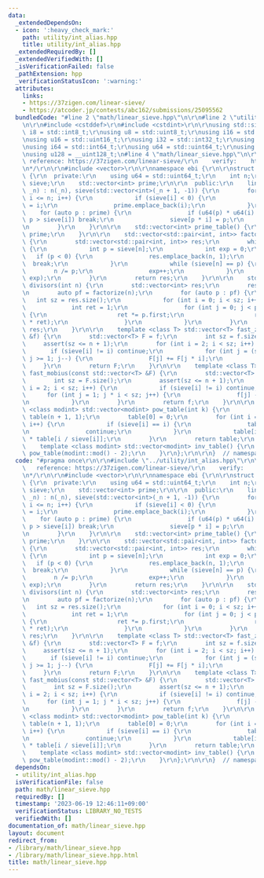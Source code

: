 ```yaml
---
data:
  _extendedDependsOn:
  - icon: ':heavy_check_mark:'
    path: utility/int_alias.hpp
    title: utility/int_alias.hpp
  _extendedRequiredBy: []
  _extendedVerifiedWith: []
  _isVerificationFailed: false
  _pathExtension: hpp
  _verificationStatusIcon: ':warning:'
  attributes:
    links:
    - https://37zigen.com/linear-sieve/
    - https://atcoder.jp/contests/abc162/submissions/25095562
  bundledCode: "#line 2 \"math/linear_sieve.hpp\"\n\r\n#line 2 \"utility/int_alias.hpp\"\
    \n\r\n#include <cstddef>\r\n#include <cstdint>\r\n\r\nusing std::size_t;\r\nusing\
    \ i8 = std::int8_t;\r\nusing u8 = std::uint8_t;\r\nusing i16 = std::int16_t;\r\
    \nusing u16 = std::uint16_t;\r\nusing i32 = std::int32_t;\r\nusing u32 = std::uint32_t;\r\
    \nusing i64 = std::int64_t;\r\nusing u64 = std::uint64_t;\r\nusing i128 = __int128_t;\r\
    \nusing u128 = __uint128_t;\n#line 4 \"math/linear_sieve.hpp\"\n\r\n/*\r\n   \
    \ reference: https://37zigen.com/linear-sieve/\r\n    verify:    https://atcoder.jp/contests/abc162/submissions/25095562\r\
    \n*/\r\n\r\n#include <vector>\r\n\r\nnamespace ebi {\r\n\r\nstruct linear_sieve\
    \ {\r\n  private:\r\n    using u64 = std::uint64_t;\r\n    int n;\r\n    std::vector<int>\
    \ sieve;\r\n    std::vector<int> prime;\r\n\r\n  public:\r\n    linear_sieve(int\
    \ _n) : n(_n), sieve(std::vector<int>(_n + 1, -1)) {\r\n        for (int i = 2;\
    \ i <= n; i++) {\r\n            if (sieve[i] < 0) {\r\n                sieve[i]\
    \ = i;\r\n                prime.emplace_back(i);\r\n            }\r\n        \
    \    for (auto p : prime) {\r\n                if (u64(p) * u64(i) > u64(n) ||\
    \ p > sieve[i]) break;\r\n                sieve[p * i] = p;\r\n            }\r\
    \n        }\r\n    }\r\n\r\n    std::vector<int> prime_table() {\r\n        return\
    \ prime;\r\n    }\r\n\r\n    std::vector<std::pair<int, int>> factorize(int n)\
    \ {\r\n        std::vector<std::pair<int, int>> res;\r\n        while (n > 1)\
    \ {\r\n            int p = sieve[n];\r\n            int exp = 0;\r\n         \
    \   if (p < 0) {\r\n                res.emplace_back(n, 1);\r\n              \
    \  break;\r\n            }\r\n            while (sieve[n] == p) {\r\n        \
    \        n /= p;\r\n                exp++;\r\n            }\r\n            res.emplace_back(p,\
    \ exp);\r\n        }\r\n        return res;\r\n    }\r\n\r\n    std::vector<int>\
    \ divisors(int n) {\r\n        std::vector<int> res;\r\n        res.emplace_back(1);\r\
    \n        auto pf = factorize(n);\r\n        for (auto p : pf) {\r\n         \
    \   int sz = res.size();\r\n            for (int i = 0; i < sz; i++) {\r\n   \
    \             int ret = 1;\r\n                for (int j = 0; j < p.second; j++)\
    \ {\r\n                    ret *= p.first;\r\n                    res.emplace_back(res[i]\
    \ * ret);\r\n                }\r\n            }\r\n        }\r\n        return\
    \ res;\r\n    }\r\n\r\n    template <class T> std::vector<T> fast_zeta(const std::vector<T>\
    \ &f) {\r\n        std::vector<T> F = f;\r\n        int sz = f.size();\r\n   \
    \     assert(sz <= n + 1);\r\n        for (int i = 2; i < sz; i++) {\r\n     \
    \       if (sieve[i] != i) continue;\r\n            for (int j = (sz - 1) / i;\
    \ j >= 1; j--) {\r\n                F[j] += F[j * i];\r\n            }\r\n   \
    \     }\r\n        return F;\r\n    }\r\n\r\n    template <class T> std::vector<T>\
    \ fast_mobius(const std::vector<T> &F) {\r\n        std::vector<T> f = F;\r\n\
    \        int sz = F.size();\r\n        assert(sz <= n + 1);\r\n        for (int\
    \ i = 2; i < sz; i++) {\r\n            if (sieve[i] != i) continue;\r\n      \
    \      for (int j = 1; j * i < sz; j++) {\r\n                f[j] -= f[j * i];\r\
    \n            }\r\n        }\r\n        return f;\r\n    }\r\n\r\n    template\
    \ <class modint> std::vector<modint> pow_table(int k) {\r\n        std::vector<modint>\
    \ table(n + 1, 1);\r\n        table[0] = 0;\r\n        for (int i = 2; i <= n;\
    \ i++) {\r\n            if (sieve[i] == i) {\r\n                table[i] = modint(i).pow(k);\r\
    \n                continue;\r\n            }\r\n            table[i] = table[sieve[i]]\
    \ * table[i / sieve[i]];\r\n        }\r\n        return table;\r\n    }\r\n\r\n\
    \    template <class modint> std::vector<modint> inv_table() {\r\n        return\
    \ pow_table(modint::mod() - 2);\r\n    }\r\n};\r\n\r\n}  // namespace ebi\r\n"
  code: "#pragma once\r\n\r\n#include \"../utility/int_alias.hpp\"\r\n\r\n/*\r\n \
    \   reference: https://37zigen.com/linear-sieve/\r\n    verify:    https://atcoder.jp/contests/abc162/submissions/25095562\r\
    \n*/\r\n\r\n#include <vector>\r\n\r\nnamespace ebi {\r\n\r\nstruct linear_sieve\
    \ {\r\n  private:\r\n    using u64 = std::uint64_t;\r\n    int n;\r\n    std::vector<int>\
    \ sieve;\r\n    std::vector<int> prime;\r\n\r\n  public:\r\n    linear_sieve(int\
    \ _n) : n(_n), sieve(std::vector<int>(_n + 1, -1)) {\r\n        for (int i = 2;\
    \ i <= n; i++) {\r\n            if (sieve[i] < 0) {\r\n                sieve[i]\
    \ = i;\r\n                prime.emplace_back(i);\r\n            }\r\n        \
    \    for (auto p : prime) {\r\n                if (u64(p) * u64(i) > u64(n) ||\
    \ p > sieve[i]) break;\r\n                sieve[p * i] = p;\r\n            }\r\
    \n        }\r\n    }\r\n\r\n    std::vector<int> prime_table() {\r\n        return\
    \ prime;\r\n    }\r\n\r\n    std::vector<std::pair<int, int>> factorize(int n)\
    \ {\r\n        std::vector<std::pair<int, int>> res;\r\n        while (n > 1)\
    \ {\r\n            int p = sieve[n];\r\n            int exp = 0;\r\n         \
    \   if (p < 0) {\r\n                res.emplace_back(n, 1);\r\n              \
    \  break;\r\n            }\r\n            while (sieve[n] == p) {\r\n        \
    \        n /= p;\r\n                exp++;\r\n            }\r\n            res.emplace_back(p,\
    \ exp);\r\n        }\r\n        return res;\r\n    }\r\n\r\n    std::vector<int>\
    \ divisors(int n) {\r\n        std::vector<int> res;\r\n        res.emplace_back(1);\r\
    \n        auto pf = factorize(n);\r\n        for (auto p : pf) {\r\n         \
    \   int sz = res.size();\r\n            for (int i = 0; i < sz; i++) {\r\n   \
    \             int ret = 1;\r\n                for (int j = 0; j < p.second; j++)\
    \ {\r\n                    ret *= p.first;\r\n                    res.emplace_back(res[i]\
    \ * ret);\r\n                }\r\n            }\r\n        }\r\n        return\
    \ res;\r\n    }\r\n\r\n    template <class T> std::vector<T> fast_zeta(const std::vector<T>\
    \ &f) {\r\n        std::vector<T> F = f;\r\n        int sz = f.size();\r\n   \
    \     assert(sz <= n + 1);\r\n        for (int i = 2; i < sz; i++) {\r\n     \
    \       if (sieve[i] != i) continue;\r\n            for (int j = (sz - 1) / i;\
    \ j >= 1; j--) {\r\n                F[j] += F[j * i];\r\n            }\r\n   \
    \     }\r\n        return F;\r\n    }\r\n\r\n    template <class T> std::vector<T>\
    \ fast_mobius(const std::vector<T> &F) {\r\n        std::vector<T> f = F;\r\n\
    \        int sz = F.size();\r\n        assert(sz <= n + 1);\r\n        for (int\
    \ i = 2; i < sz; i++) {\r\n            if (sieve[i] != i) continue;\r\n      \
    \      for (int j = 1; j * i < sz; j++) {\r\n                f[j] -= f[j * i];\r\
    \n            }\r\n        }\r\n        return f;\r\n    }\r\n\r\n    template\
    \ <class modint> std::vector<modint> pow_table(int k) {\r\n        std::vector<modint>\
    \ table(n + 1, 1);\r\n        table[0] = 0;\r\n        for (int i = 2; i <= n;\
    \ i++) {\r\n            if (sieve[i] == i) {\r\n                table[i] = modint(i).pow(k);\r\
    \n                continue;\r\n            }\r\n            table[i] = table[sieve[i]]\
    \ * table[i / sieve[i]];\r\n        }\r\n        return table;\r\n    }\r\n\r\n\
    \    template <class modint> std::vector<modint> inv_table() {\r\n        return\
    \ pow_table(modint::mod() - 2);\r\n    }\r\n};\r\n\r\n}  // namespace ebi\r\n"
  dependsOn:
  - utility/int_alias.hpp
  isVerificationFile: false
  path: math/linear_sieve.hpp
  requiredBy: []
  timestamp: '2023-06-19 12:46:11+09:00'
  verificationStatus: LIBRARY_NO_TESTS
  verifiedWith: []
documentation_of: math/linear_sieve.hpp
layout: document
redirect_from:
- /library/math/linear_sieve.hpp
- /library/math/linear_sieve.hpp.html
title: math/linear_sieve.hpp
---
```

